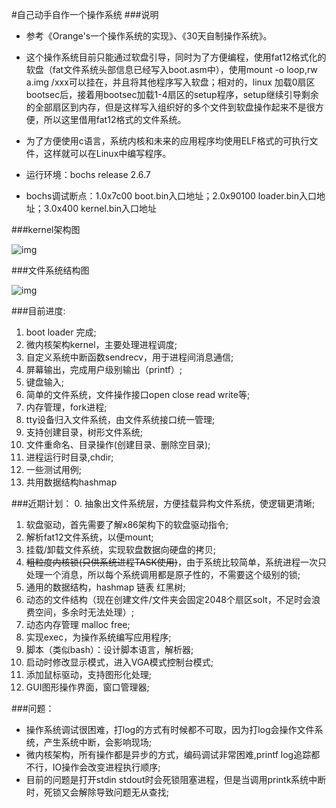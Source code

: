 #自己动手自作一个操作系统
###说明
* 参考《Orange's一个操作系统的实现》、《30天自制操作系统》。

* 这个操作系统目前只能通过软盘引导，同时为了方便编程，使用fat12格式化的软盘（fat文件系统头部信息已经写入boot.asm中），使用mount -o loop,rw a.img /xxx可以挂在，并且将其他程序写入软盘；相对的，linux 加载0扇区bootsec后，接着用bootsec加载1-4扇区的setup程序，setup继续引导剩余的全部扇区到内存，但是这样写入组织好的多个文件到软盘操作起来不是很方便，所以这里借用fat12格式的文件系统。

* 为了方便使用c语言，系统内核和未来的应用程序均使用ELF格式的可执行文件，这样就可以在Linux中编写程序。

* 运行环境：bochs release 2.6.7
* bochs调试断点：1.0x7c00 boot.bin入口地址；2.0x90100 loader.bin入口地址；3.0x400 kernel.bin入口地址

###kernel架构图

![img](http://aducode.github.io/images/2015-09-02/kernel.png)

###文件系统结构图

![img](http://aducode.github.io/images/2015-09-02/fs.png)

###目前进度:

1. boot loader 完成;
2. 微内核架构kernel，主要处理进程调度;
3. 自定义系统中断函数sendrecv，用于进程间消息通信;
4. 屏幕输出，完成用户级别输出（printf）;
5. 键盘输入;
6. 简单的文件系统，文件操作接口open close read write等;
7. 内存管理，fork进程;
8. tty设备归入文件系统，由文件系统接口统一管理;
9. 支持创建目录，树形文件系统;
10. 文件重命名、目录操作(创建目录、删除空目录);
11. 进程运行时目录,chdir;
12. 一些测试用例;
13. 共用数据结构hashmap

###近期计划：
0. 抽象出文件系统层，方便挂载异构文件系统，使逻辑更清晰;
1. 软盘驱动，首先需要了解x86架构下的软盘驱动指令;
2. 解析fat12文件系统，以便mount;
3. 挂载/卸载文件系统，实现软盘数据向硬盘的拷贝;
4. ~~粗粒度内核锁(只供系统进程TASK使用)~~，由于系统比较简单，系统进程一次只处理一个消息，所以每个系统调用都是原子性的，不需要这个级别的锁;
5. 通用的数据结构，hashmap 链表 红黑树;
6. 动态的文件结构（现在创建文件/文件夹会固定2048个扇区solt，不足时会浪费空间，多余时无法处理）;
7. 动态内存管理 malloc free;
8. 实现exec，为操作系统编写应用程序;
9. 脚本（类似bash）：设计脚本语言，解析器;
10. 启动时修改显示模式，进入VGA模式控制台模式;
11. 添加鼠标驱动，支持图形化处理;
12. GUI图形操作界面，窗口管理器;

###问题：

* 操作系统调试很困难，打log的方式有时候都不可取，因为打log会操作文件系统，产生系统中断，会影响现场;
* 微内核架构，所有操作都是异步的方式，编码调试非常困难,printf log追踪都不行，IO操作会改变进程执行顺序;
* 目前的问题是打开stdin stdout时会死锁阻塞进程，但是当调用printk系统中断时，死锁又会解除导致问题无从查找;
